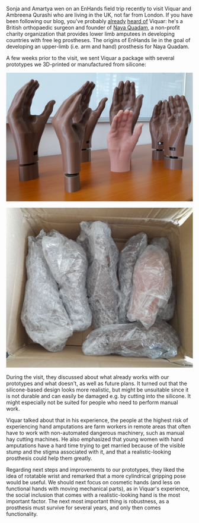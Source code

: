 Sonja and Amartya wen on an EnHands field trip recently to visit Viquar and Ambreena Qurashi who are living in the UK, not far from London. If you have been following our blog, you've probably [already](/blogpost.html?post=2022-11-07-viquar-zoom-1) [heard of](/blogpost.html?post=2023-04-01-second-workshop) Viquar: he's a British orthopaedic surgeon and founder of [Naya Quadam](https://nayaqadam.org/about-us/), a non-profit charity organization that provides lower limb amputees in developing countries with free leg prostheses. The origins of EnHands lie in the goal of developing an upper-limb (i.e. arm and hand) prosthesis for Naya Quadam.

A few weeks prior to the visit, we sent Viquar a package with several prototypes we 3D-printed or manufactured from silicone: 

![](blog/2023-06-21-hands-package-2.jpg)

![](blog/2023-06-21-hands-package.jpg)

During the visit, they discussed about what already works with our prototypes and what doesn't, as well as future plans. It turned out that the silicone-based design looks more realistic, but might be unsuitable since it is not durable and can easily be damaged e.g. by cutting into the silicone. It might especially not be suited for people who need to perform manual work.

Viquar talked about that in his experience, the people at the highest risk of experiencing hand amputations are farm workers in remote areas that often have to work with non-automated dangerous machinery, such as manual hay cutting machines. He also emphasized that young women with hand amputations have a hard time trying to get married because of the visible stump and the stigma associated with it, and that a realistic-looking prosthesis could help them greatly.

Regarding next steps and improvements to our prototypes, they liked the idea of rotatable wrist and remarked that a more cylindrical gripping pose would be useful. We should next focus on cosmetic hands (and less on functional hands with moving mechanical parts), as in Viquar's experience, the social inclusion that comes with a realistic-looking hand is the most important factor. The next most important thing is robustness, as a prosthesis must survive for several years, and only then comes functionality.